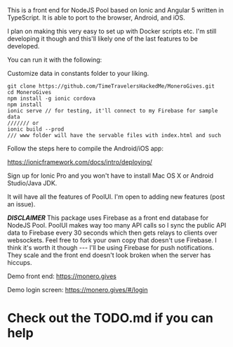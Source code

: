This is a front end for NodeJS Pool based on Ionic and Angular 5 written in TypeScript. It is able to port to the browser, Android, and iOS.

I plan on making this very easy to set up with Docker scripts etc. I'm still developing it though and this'll likely one of the last features to be developed.

You can run it with the following:

Customize data in constants folder to your liking.

```
git clone https://github.com/TimeTravelersHackedMe/MoneroGives.git
cd MoneroGives
npm install -g ionic cordova
npm install
ionic serve // for testing, it'll connect to my Firebase for sample data
/////// or
ionic build --prod
/// www folder will have the servable files with index.html and such
```

Follow the steps here to compile the Android/iOS app:

https://ionicframework.com/docs/intro/deploying/

Sign up for Ionic Pro and you won't have to install Mac OS X or Android Studio/Java JDK.

It will have all the features of PoolUI. I'm open to adding new features (post an issue).

***DISCLAIMER*** This package uses Firebase as a front end database for NodeJS Pool. PoolUI makes way too many API calls so I sync the public API data to Firebase every 30 seconds which then gets relays to clients over websockets. Feel free to fork your own copy that doesn't use Firebase. I think it's worth it though --- I'll be using Firebase for push notifications. They scale and the front end doesn't look broken when the server has hiccups.

Demo front end: https://monero.gives

Demo login screen: https://monero.gives/#/login

# Check out the TODO.md if you can help
